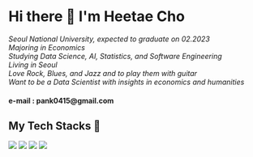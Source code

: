 <h1> Hi there 👋 I'm Heetae Cho </h1>

_Seoul National University, expected to graduate on 02.2023_
<br>
_Majoring in Economics_
<br>
_Studying Data Science, AI, Statistics, and Software Engineering_
<br>
_Living in Seoul_
<br>
_Love Rock, Blues, and Jazz and to play them with guitar_
<br>
_Want to be a Data Scientist with insights in economics and humanities_ <br>

<h4> e-mail : pank0415@gmail.com </h4>
<h2> My Tech Stacks 🥋 </h2>
<img src="https://img.shields.io/badge/Python-3766AB?style=for-the-badge&logo=PYTHON&logoColor=white"/></a> 
<img src="https://img.shields.io/badge/PyTorch-EE4C2C?style=for-the-badge&logo=PyTORCH&logoColor=white"/></a> 
<img src="https://img.shields.io/badge/C-A8B9CC?style=for-the-badge&logo=&logoColor=white"/></a> 
<img src="https://img.shields.io/badge/C++-00599C?style=for-the-badge&logo=&logoColor=white"/></a> 


</a>
<!--
**HEETHUB/HEETHUB** is a ✨ _special_ ✨ repository because its `README.md` (this file) appears on your GitHub profile.

Here are some ideas to get you started:

- 🔭 I’m currently working on ...
- 🌱 I’m currently learning ...
- 👯 I’m looking to collaborate on ...
- 🤔 I’m looking for help with ...
- 💬 Ask me about ...
- 📫 How to reach me: ...
- 😄 Pronouns: ...
- ⚡ Fun fact: ...
-->
